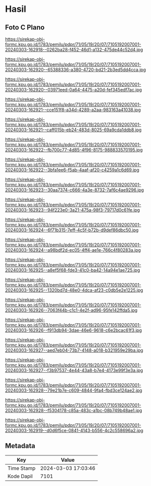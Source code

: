 # Hasil

## Foto C Plano

https://sirekap-obj-formc.kpu.go.id/1783/pemilu/pdpr/71/05/19/20/07/7105192007001-20240303-162918--0262ba28-f452-46d1-a132-475de44c52d4.jpg

https://sirekap-obj-formc.kpu.go.id/1783/pemilu/pdpr/71/05/19/20/07/7105192007001-20240303-162920--65388336-a380-4720-bd21-2b3ed5dd4cca.jpg

https://sirekap-obj-formc.kpu.go.id/1783/pemilu/pdpr/71/05/19/20/07/7105192007001-20240303-162920--03971eed-0a64-4475-a20d-fef345edf7ac.jpg

https://sirekap-obj-formc.kpu.go.id/1783/pemilu/pdpr/71/05/19/20/07/7105192007001-20240303-162921--cce151f8-a34d-4289-a2aa-983163a41038.jpg

https://sirekap-obj-formc.kpu.go.id/1783/pemilu/pdpr/71/05/19/20/07/7105192007001-20240303-162921--caff015b-eb24-483d-8025-69a9cda1ddb8.jpg

https://sirekap-obj-formc.kpu.go.id/1783/pemilu/pdpr/71/05/19/20/07/7105192007001-20240303-162922--fb700c77-4d85-4f96-8175-988833570195.jpg

https://sirekap-obj-formc.kpu.go.id/1783/pemilu/pdpr/71/05/19/20/07/7105192007001-20240303-162922--3bfa1ee6-f5ab-4aaf-af20-c4259a1c6d69.jpg

https://sirekap-obj-formc.kpu.go.id/1783/pemilu/pdpr/71/05/19/20/07/7105192007001-20240303-162923--30aa7374-c666-4a3e-8732-7af6c4ae9296.jpg

https://sirekap-obj-formc.kpu.go.id/1783/pemilu/pdpr/71/05/19/20/07/7105192007001-20240303-162923--94f223e0-3a21-475a-98f3-79717d0c61fe.jpg

https://sirekap-obj-formc.kpu.go.id/1783/pemilu/pdpr/71/05/19/20/07/7105192007001-20240303-162924--6f71b315-7eff-4c5f-b72b-d9def86dbc50.jpg

https://sirekap-obj-formc.kpu.go.id/1783/pemilu/pdpr/71/05/19/20/07/7105192007001-20240303-162924--a98bdf2d-ec05-4ff4-ae1e-766c4f80283a.jpg

https://sirekap-obj-formc.kpu.go.id/1783/pemilu/pdpr/71/05/19/20/07/7105192007001-20240303-162925--a8ef5f68-fde3-41c0-ba42-14a94e1ae725.jpg

https://sirekap-obj-formc.kpu.go.id/1783/pemilu/pdpr/71/05/19/20/07/7105192007001-20240303-162925--1320bd7d-48e0-4dca-af23-c0db5e2e1225.jpg

https://sirekap-obj-formc.kpu.go.id/1783/pemilu/pdpr/71/05/19/20/07/7105192007001-20240303-162926--7063f44b-c1c1-4e2f-ad96-95fe142ffda5.jpg

https://sirekap-obj-formc.kpu.go.id/1783/pemilu/pdpr/71/05/19/20/07/7105192007001-20240303-162926--f913db94-3dae-46e6-9618-c6e2bcac61f3.jpg

https://sirekap-obj-formc.kpu.go.id/1783/pemilu/pdpr/71/05/19/20/07/7105192007001-20240303-162927--aed7eb04-73b7-4148-a018-b321959e29ba.jpg

https://sirekap-obj-formc.kpu.go.id/1783/pemilu/pdpr/71/05/19/20/07/7105192007001-20240303-162927--f3b97537-4e44-43a8-b7e4-4173e99f3e3a.jpg

https://sirekap-obj-formc.kpu.go.id/1783/pemilu/pdpr/71/05/19/20/07/7105192007001-20240303-162928--79e21b7e-c609-4844-9fa4-fbd3ce124ae2.jpg

https://sirekap-obj-formc.kpu.go.id/1783/pemilu/pdpr/71/05/19/20/07/7105192007001-20240303-162928--f5304178-c85a-483c-a1bc-08b749b48ae1.jpg

https://sirekap-obj-formc.kpu.go.id/1783/pemilu/pdpr/71/05/19/20/07/7105192007001-20240303-162919--d0d6f5ce-0841-4143-b556-4c2c558696a2.jpg


## Metadata

| Key        | Value               |
| ---------- | ------------------- |
| Time Stamp | 2024-03-03 17:03:46 |
| Kode Dapil | 7101                |




